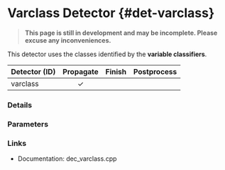 # Varclass Detector {#det-varclass}
> **This page is still in development and may be incomplete. Please excuse any inconveniences.**

This detector uses the classes identified by the **variable classifiers**.

|         Detector (ID)       | Propagate | Finish | Postprocess |
|-----------------------------|:---------:|:------:|:-----------:|
| varclass                    | ✓ |   |   |

### Details

### Parameters

### Links
 * Documentation: dec_varclass.cpp
